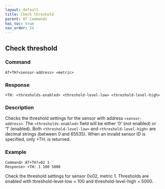 ```yaml
---
layout: default
title: Check threshold
parent: AT Commands
has_toc: true
nav_order: 14
---
```


## Check threshold

### Command
```
AT+TH?<sensor-address> <metric>
```

### Response
```
+TH: <thresholds-enabled> <threshold-level-low> <threshold-level-high>
```

### Description
Checks the threshold settings for the sensor with address `<sensor-address>`. The `<thresholds-enabled>` field will be either ‘0’ (not enabled) or ‘1’ (enabled). Both `<threshold-level-low>` and `<threshold-level-high>` are decimal strings (between 0 and 65535).  When an invalid sensor ID is specified, only +TH: is returned.

### Example
```
Command> AT+TH?=02 1
Response> +TH: 1 100 5000
```

Check the threshold settings for sensor 0x02, metric 1. Thresholds are enabled with threshold-level-low = 100 and threshold-level-high = 5000.

